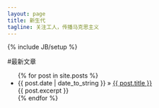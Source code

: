 ```yaml
---
layout: page
title: 新生代
tagline: 关注工人，传播马克思主义
---
```

{% include JB/setup %}

#最新文章

<ul class="posts">
  {% for post in site.posts %}
    <li><span>{{ post.date | date_to_string }}</span> &raquo; <a href="{{ BASE_PATH }}{{ post.url }}">{{ post.title }}</a><br>{{ post.excerpt }}</li>
  {% endfor %}
</ul>
